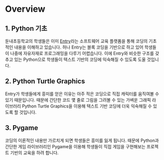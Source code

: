 # Overview

## 1. Python 기초

둔내초등학교의 학생들은 이미 [Entry](https://playentry.org)라는 소프트웨어 교육 플랫폼을 통해 코딩의 기초적인 내용을 이해하고 있습니다. 허나 Entry는 블록 코딩을 기반으로 하고 있어 학생들이 나중에 자유자재로 프로그래밍을 다루기 어렵습니다. 이에 Entry와 비슷한 구조를 갖추고 있는 Python으로 학생들이 텍스트 기반의 코딩에 익숙해질 수 있도록 도울 것입니다.

## 2. Python Turtle Graphics

Entry가 학생들에게 흥미를 얻은 이유는 아주 적은 코딩으로 직접 캐릭터를 움직여볼 수 있기 때문입니다. 때문에 간단한 코드 몇 줄로 그림을 그려볼 수 있는 가벼운 그래픽 라이브러리 Python Turtle Graphics을 이용해 텍스트 기반 코딩에 더욱 익숙해질 수 있도록 할 것입니다.

## 3. Pygame

코딩의 이론적인 내용만 가르치게 되면 학생들은 흥미를 잃게 됩니다. 때문에 Python과 간단한 게임 라이브러리인 Pygame을 이용해 학생들이 직접 게임을 구현해보는 프로젝트 기반의 교육을 하려 합니다. 